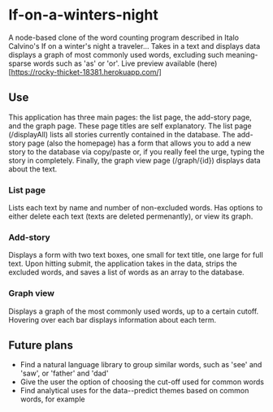 # If-on-a-winters-night
A node-based clone of the word counting program described in Italo Calvino's If on a winter's night a traveler... Takes in a text and displays data displays a graph of most commonly used words, excluding such meaning-sparse words such as 'as' or 'or'. Live preview available (here)[https://rocky-thicket-18381.herokuapp.com/]

## Use
This application has three main pages: the list page, the add-story page, and the graph page. These page titles are self explanatory. The list page (/displayAll) lists all stories currently contained in the database. The add-story page (also the homepage) has a form that allows you to add a new story to the database via copy/paste or, if you really feel the urge, typing the story in completely. Finally, the graph view page (/graph/{id}) displays data about the text.

### List page
Lists each text by name and number of non-excluded words. Has options to either delete each text (texts are deleted permenantly), or view its graph.

### Add-story
Displays a form with two text boxes, one small for text title, one large for full text. Upon hitting submit, the application takes in the data, strips the excluded words, and saves a list of words as an array to the database.

### Graph view
Displays a graph of the most commonly used words, up to a certain cutoff. Hovering over each bar displays information about each term. 

## Future plans
* Find a natural language library to group similar words, such as 'see' and 'saw', or 'father' and 'dad'
* Give the user the option of choosing the cut-off used for common words
* Find analytical uses for the data--predict themes based on common words, for example
